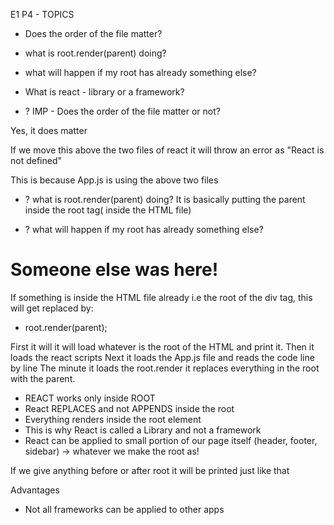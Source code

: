 E1 P4 - TOPICS

- Does the order of the file matter?
- what is root.render(parent) doing?
- what will happen if my root has already something else?
- What is react - library or a framework?

- ? IMP - Does the order of the file matter or not?

Yes, it does matter

<script src="./App.js"></script>

If we move this above the two files of react it will throw an error as "React is not defined"

<script src="./App.js"></script>
<script crossorigin src="https://unpkg.com/react@18/umd/react.development.js"></script>
<script crossorigin src="https://unpkg.com/react-dom@18/umd/react-dom.development.js"></script>

This is because App.js is using the above two files

- ? what is root.render(parent) doing?
  It is basically putting the parent inside the root tag( inside the HTML file)

- ? what will happen if my root has already something else?

 <div id="root">
    <h1>Someone else was here!</h1>
 </div>

If something is inside the HTML file already i.e the root of the div tag, this will get replaced by:

- root.render(parent);

First it will it will load whatever is the root of the HTML and print it.
Then it loads the react scripts
Next it loads the App.js file and reads the code line by line
The minute it loads the root.render it replaces everything in the root with the parent.

- REACT works only inside ROOT
- React REPLACES and not APPENDS inside the root
- Everything renders inside the root element
- This is why React is called a Library and not a framework
- React can be applied to small portion of our page itself (header, footer, sidebar) -> whatever we make the root as!

If we give anything before or after root it will be printed just like that

Advantages

- Not all frameworks can be applied to other apps
